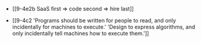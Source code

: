 - [[9-4e2b SaaS first ⇒ code second ⇒ hire last]]

- [[9-4c2 'Programs should be written for people to read, and only incidentally for machines to execute.' 'Design to express algorithms, and only incidentally tell machines how to execute them.']]
